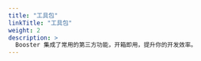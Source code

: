 ```yaml
---
title: "工具包"
linkTitle: "工具包"
weight: 2
description: >
  Booster 集成了常用的第三方功能，开箱即用，提升你的开发效率。
---
```


